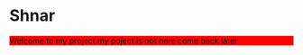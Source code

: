 # Shnar

<!DOCTYPE html>
<html>
<head>
    <title>Shnar</title>
</head>
<body>
    <p style="background-color: red;">Welcome to my project my poject is not here come back later</p>
</body>
</html>
